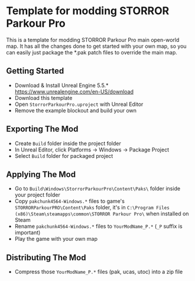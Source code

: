 # Template for modding STORROR Parkour Pro
This is a template for modding STORROR Parkour Pro main open-world map. It has all the changes done to get started with your own map, so you can easily just package the *.pak patch files to override the main map.

## Getting Started
* Download & Install Unreal Engine 5.5.* https://www.unrealengine.com/en-US/download
* Download this template
* Open `StorrorParkourPro.uproject` with Unreal Editor
* Remove the example blockout and build your own

## Exporting The Mod
* Create `Build` folder inside the project folder
* In Unreal Editor, click Platforms -> Windows -> Package Project
* Select `Build` folder for packaged project

## Applying The Mod
* Go to `Build\Windows\StorrorParkourPro\Content\Paks\` folder inside your project folder
* Copy `pakchunk4564-Windows.*` files to game's `STORRORParkourPRO\Content\Paks` folder, it's in `C:\Program Files (x86)\Steam\steamapps\common\STORROR Parkour Pro\` when installed on Steam
* Rename `pakchunk4564-Windows.*` files to `YourModName_P.*` (`_P` suffix is important)
* Play the game with your own map

## Distributing The Mod
* Compress those `YourModName_P.*` files (pak, ucas, utoc) into a zip file
